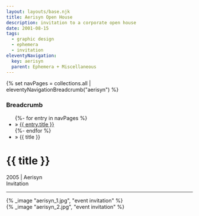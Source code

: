 ```yaml
---
layout: layouts/base.njk
title: Aerisyn Open House
description: invitation to a corporate open house
date: 2001-08-15
tags:
  - graphic design
  - ephemera
  - invitation
eleventyNavigation:
  key: aerisyn
  parent: Ephemera + Miscellaneous
---
```

{% set navPages = collections.all | eleventyNavigationBreadcrumb("aerisyn") %}
<div class="breadcrumb">
    <h3 class="visually-hidden">Breadcrumb</h3>
	<ul class="nav">
            {%- for entry in navPages %}
		<li class="nav-item"{% if entry.url == page.url %} class="active-breadcrumb"{% endif %}> » <a href="{{ entry.url }}">{{ entry.title }}</a></li>
  	    	{%- endfor %}
	    <li class="nav-item"><active-breadcrumb>» {{ title }}</active-breadcrumb></li>
	</ul>
</div>
<div class="container">
	<div class="row"></div>
	<div class="row">
		<div class="col">
			<h1>{{ title }}</h1>
			<figcaption>2005 | Aerisyn</figcaption>
			<figcaption>Invitation</figcaption>
            <hr>
		</div>
        <div class="col-1 col-1-md col-1-lg"></div>
        <div class="col">
			{% _image "aerisyn_1.jpg", "event invitation" %}
			</br>
			{% _image "aerisyn_2.jpg", "event invitation" %}			
		</div>
        <div class="col-1 col-1-md col-1-lg"></div>
	</div>
</div>